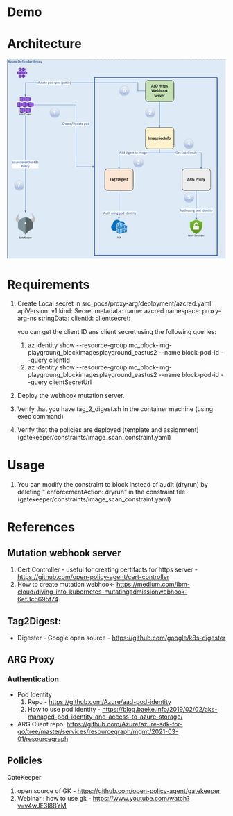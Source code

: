 # Demo

# Architecture
![Alt text](architecture.png?raw=true "Demo Architecture")
# Requirements
1. Create Local secret in src_pocs/proxy-arg/deployment/azcred.yaml:
    apiVersion: v1
    kind: Secret
    metadata:
    name: azcred
    namespace: proxy-arg-ns
    stringData:
    clientid: <ClientID>
    clientsecret: <ClientSecret>

    you can get the client ID ans client secret using the following queries:
     1. az identity show --resource-group mc_block-img-playgroung_blockimagesplayground_eastus2 --name block-pod-id --query clientId
     2. az identity show --resource-group mc_block-img-playgroung_blockimagesplayground_eastus2 --name block-pod-id --query clientSecretUrl
2. Deploy the webhook mutation server.
3. Verify that you have tag_2_digest.sh in the container machine (using exec command)
4. Verify that the policies are deployed (template and assignment) (gatekeeper/constraints/image_scan_constraint.yaml)
# Usage
1. You can modify the constraint to block instead of audit (dryrun) by deleting "  enforcementAction: dryrun" in the constraint file (gatekeeper/constraints/image_scan_constraint.yaml)
# References
## Mutation webhook server
1. Cert Controller - useful for creating certifacts for https server - https://github.com/open-policy-agent/cert-controller
2. How to create mutation webhook- https://medium.com/ibm-cloud/diving-into-kubernetes-mutatingadmissionwebhook-6ef3c5695f74
## Tag2Digest:
- Digester - Google open source - https://github.com/google/k8s-digester
## ARG Proxy
### Authentication
- Pod Identity 
    1. Repo - https://github.com/Azure/aad-pod-identity
    2. How to use pod identity - https://blog.baeke.info/2019/02/02/aks-managed-pod-identity-and-access-to-azure-storage/
- ARG Client repo: https://github.com/Azure/azure-sdk-for-go/tree/master/services/resourcegraph/mgmt/2021-03-01/resourcegraph
## Policies
GateKeeper
1. open source of GK - https://github.com/open-policy-agent/gatekeeper
2. Webinar : how to use gk - https://www.youtube.com/watch?v=v4wJE3I8BYM
